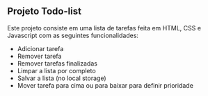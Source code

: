 ## Projeto Todo-list

Este projeto consiste em uma lista de tarefas feita em HTML, CSS e Javascript com as seguintes funcionalidades:
  - Adicionar tarefa
  - Remover tarefa
  - Remover tarefas finalizadas
  - Limpar a lista por completo
  - Salvar a lista (no local storage)
  - Mover tarefa para cima ou para baixar para definir prioridade
